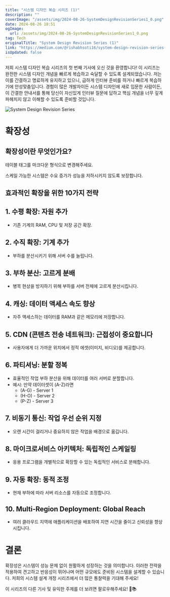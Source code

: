 ```yaml
---
title: "시스템 디자인 복습 시리즈 (1)"
description: ""
coverImage: "/assets/img/2024-08-26-SystemDesignRevisionSeries1_0.png"
date: 2024-08-26 18:51
ogImage: 
  url: /assets/img/2024-08-26-SystemDesignRevisionSeries1_0.png
tag: Tech
originalTitle: "System Design Revision Series (1)"
link: "https://medium.com/@rishabhsoti16/system-design-revision-series-1-f1496291fc69"
isUpdated: false
---
```



저희 시스템 디자인 복습 시리즈의 첫 번째 기사에 오신 것을 환영합니다! 이 시리즈는 완전한 시스템 디자인 개념을 빠르게 복습하고 숙달할 수 있도록 설계되었습니다. 저는 이를 간결하고 명료하게 유지하고 있으니, 급하게 인터뷰 준비를 하거나 빠르게 복습하기에 안성맞춤입니다. 경험이 많은 개발자이든 시스템 디자인에 새로 입문한 사람이든, 이 간결한 안내서를 통해 당신이 자신있게 인터뷰 질문에 답하고 핵심 개념을 너무 깊게 파헤치지 않고 이해할 수 있도록 준비할 것입니다.

![System Design Revision Series](/assets/img/2024-08-26-SystemDesignRevisionSeries1_0.png)

# 확장성

## 확장성이란 무엇인가요?

<div class="content-ad"></div>

테이블 태그를 마크다운 형식으로 변경해주세요.

<div class="content-ad"></div>

스케일 가능한 시스템은 수요 증가가 성능을 저하시키지 않도록 보장합니다.

## 효과적인 확장을 위한 10가지 전략

## 1. 수평 확장: 자원 추가

- 기존 기계의 RAM, CPU 및 저장 공간 확장.

<div class="content-ad"></div>

## 2. 수직 확장: 기계 추가

- 부하를 분산시키기 위해 서버 수를 늘립니다.

## 3. 부하 분산: 고르게 분배

- 병목 현상을 방지하기 위해 부하를 서버 전체에 고르게 분산시킵니다.

<div class="content-ad"></div>

## 4. 캐싱: 데이터 액세스 속도 향상

- 자주 액세스하는 데이터를 RAM과 같은 메모리에 저장합니다.

## 5. CDN (콘텐츠 전송 네트워크): 근접성이 중요합니다

- 사용자에게 더 가까운 위치에서 정적 에셋(이미지, 비디오)를 제공합니다.

<div class="content-ad"></div>

## 6. 파티셔닝: 분할 정복

- 효율적인 작업 부하 분산을 위해 데이터를 여러 서버로 분할합니다.
- 예시: 만약 데이터셋이 (A-Z)라면
  - (A-G) - Server 1
  - (H-O) - Server 2
  - (P-Z) - Server 3

## 7. 비동기 통신: 작업 우선 순위 지정

- 오랜 시간이 걸리거나 중요하지 않은 작업을 배경으로 옮깁니다.

<div class="content-ad"></div>

## 8. 마이크로서비스 아키텍처: 독립적인 스케일링

- 응용 프로그램을 개별적으로 확장할 수 있는 독립적인 서비스로 분해합니다.

## 9. 자동 확장: 동적 조정

- 현재 부하에 따라 서버 리소스를 자동으로 조정합니다.

<div class="content-ad"></div>

## 10. Multi-Region Deployment: Global Reach

- 여러 클라우드 지역에 애플리케이션을 배포하여 지연 시간을 줄이고 신뢰성을 향상시킵니다.

# 결론

확장성은 시스템이 성능 문제 없이 원활하게 성장하는 것을 의미합니다. 이러한 전략을 적용하여 견고하고 반응성이 뛰어나며 어떤 규모에도 준비된 시스템을 설계할 수 있습니다. 저희의 시스템 설계 개정 시리즈에서 더 많은 통찰력을 기대해 주세요!

<div class="content-ad"></div>

이 시리즈의 다른 기사 및 유익한 주제를 더 보려면 팔로우해주세요! 🚀📚